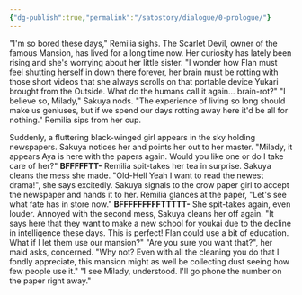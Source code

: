 ```yaml
---
{"dg-publish":true,"permalink":"/satostory/dialogue/0-prologue/"}
---
```


"I'm so bored these days," Remilia sighs. The Scarlet Devil, owner of the famous Mansion, has lived for a long time now. Her curiosity has lately been rising and she's worrying about her little sister.
"I wonder how Flan must feel shutting herself in down there forever, her brain must be rotting with those short videos that she always scrolls on that portable device Yukari brought from the Outside. What do the humans call it again... brain-rot?"
"I believe so, Milady," Sakuya nods.
"The experience of living so long should make us geniuses, but if we spend our days rotting away here it'd be all for nothing."
Remilia sips from her cup.

Suddenly, a fluttering black-winged girl appears in the sky holding newspapers.
Sakuya notices her and points her out to her master.
"Milady, it appears Aya is here with the papers again. Would you like one or do I take care of her?"
**BFFFFFTT-**
Remilia spit-takes her tea in surprise.
Sakuya cleans the mess she made.
"Old-Hell Yeah I want to read the newest drama!", she says excitedly.
Sakuya signals to the crow paper girl to accept the newspaper and hands it to her.
Remilia glances at the paper, "Let's see what fate has in store now."
**BFFFFFFFFFTTTTT-**
She spit-takes again, even louder.
Annoyed with the second mess, Sakuya cleans her off again.
"It says here that they want to make a new school for youkai due to the decline in intelligence these days. This is perfect! Flan could use a bit of education. What if I let them use our mansion?"
"Are you sure you want that?", her maid asks, concerned.
"Why not? Even with all the cleaning you do that I fondly appreciate, this mansion might as well be collecting dust seeing how few people use it."
"I see Milady, understood. I'll go phone the number on the paper right away."